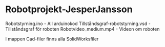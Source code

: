 # Robotprojekt-JesperJansson

Robotstyrning.ino  -  All arduinokod
Tillståndsgraf-robotstyrning.vsd  -  Tillståndsgraf för roboten
Robotvideo_medium.mp4 - Videon om roboten

I mappen Cad-filer finns alla SolidWorksfiler
